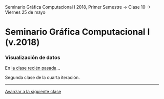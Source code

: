 Seminario Gráfica Computacional I 2018, Primer Semestre → Clase 10 → Viernes 25 de mayo

# Seminario Gráfica Computacional I (v.2018)

### Visualización de datos

En [la clase recién pasada](https://github.com/profesorfaco/dgp502_9/)… 

Segunda clase de la cuarta iteración.

- - - - 

[Avanzar a la siguiente clase](https://github.com/profesorfaco/dgp502_11/)
